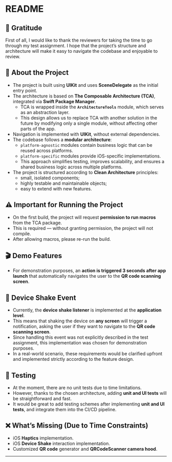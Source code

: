 # README

## 🙏 Gratitude  
First of all, I would like to thank the reviewers for taking the time to go through my test assignment. I hope that the project’s structure and architecture will make it easy to navigate the codebase and enjoyable to review.  

## 🚀 About the Project  
- The project is built using **UIKit** and uses **SceneDelegate** as the initial entry point.  
- The architecture is based on **The Composable Architecture (TCA)**, integrated via **Swift Package Manager**.  
  - TCA is wrapped inside the **`ArchitectureTools`** module, which serves as an abstraction layer.  
  - This design allows us to replace TCA with another solution in the future by modifying only a single module, without affecting other parts of the app.  
- Navigation is implemented with **UIKit**, without external dependencies.  
- The codebase follows a **modular architecture**:  
  - `platform-agnostic` modules contain business logic that can be reused across platforms.  
  - `platform-specific` modules provide iOS-specific implementations.  
  - This approach simplifies testing, improves scalability, and ensures a shared business logic across multiple platforms.  
- The project is structured according to **Clean Architecture** principles:  
  - small, isolated components;  
  - highly testable and maintainable objects;  
  - easy to extend with new features.  

## ⚠️ Important for Running the Project  
- On the first build, the project will request **permission to run macros** from the TCA package.  
- This is required — without granting permission, the project will not compile.  
- After allowing macros, please re-run the build.

## 🎬 Demo Features  
- For demonstration purposes, an **action is triggered 3 seconds after app launch** that automatically navigates the user to the **QR code scanning screen**.    

## 📱 Device Shake Event  
- Currently, the **device shake listener** is implemented at the **application level**.  
- This means that shaking the device on **any screen** will trigger a notification, asking the user if they want to navigate to the **QR code scanning screen**.  
- Since handling this event was not explicitly described in the test assignment, this implementation was chosen for demonstration purposes.  
- In a real-world scenario, these requirements would be clarified upfront and implemented strictly according to the feature design.  

## 🧪 Testing  
- At the moment, there are no unit tests due to time limitations.  
- However, thanks to the chosen architecture, adding **unit and UI tests** will be straightforward and fast.
- It would be great to add testing schemes after implementing **unit and UI tests**, and integrate them into the CI/CD pipeline.

## ❌ What’s Missing (Due to Time Constraints)  
- iOS **Haptics** implementation.  
- iOS **Device Shake** interaction implementation. 
- Customized **QR code** generator and **QRCodeScanner camera hood**.  

---
